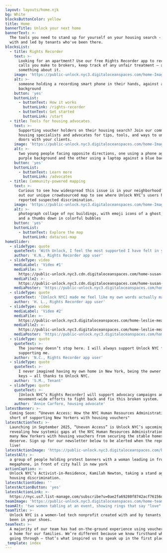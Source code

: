 ```yaml
---
layout: layouts/home.njk
bg: White
blocksButtonColor: yellow
title: Home
bannerTitle: Unlock your next home
bannerText: >-
  The tools you need to stand up for yourself on your housing search - created
  with and led by tenants who've been there.
blocksList:
  - title: Rights Recorder
    text: >-
      Looking for an apartment? Use our free Rights Recorder app to record phone
      calls you make to brokers, keep track of any unfair treatment – and do
      something about it.
    image: 'https://public-unlock.nyc3.digitaloceanspaces.com/home-Image 1.png'
    alt: >-
      someone holding a recording smart phone in their hands, against a yellow
      background
    button: 'yes'
    buttonList:
      - buttonText: How it works
        buttonLink: /rights-recorder
      - buttonText: Get started
        buttonLink: /start
  - title: Tools for housing advocates
    text: >-
      Supporting voucher holders on their housing search? Join our community of
      housing specialists and advocates for tips, tools, and ways to unlock more
      doors with your clients.
    image: 'https://public-unlock.nyc3.digitaloceanspaces.com/home-Image 2.png'
    alt: >-
      two young people facing opposite directions, one using a phone against a
      purple background and the other using a laptop against a blue background
    button: 'yes'
    buttonList:
      - buttonText: Learn more
        buttonLink: /advocates
  - title: Community-powered mapping
    text: >-
      Curious to see how widespread this issue is in your neighborhood? Check
      out our unique crowdsourced map to see where Unlock NYC’s users have
      reported suspected discrimination.
    image: 'https://public-unlock.nyc3.digitaloceanspaces.com/home-Image 3.png'
    alt: >-
      photograph collage of nyc buildings, with emoji icons of a ghost, a key,
      and a thumbs down in colorful bubbles
    button: 'yes'
    buttonList:
      - buttonText: Explore the map
        buttonLink: data/soi-map
homeSlider:
  - slideType: quote
    quoteText: 'With Unlock, I feel the most supported I have felt in years.'
    author: 'K.N., Rights Recorder app user'
  - slideType: video
    mediaLabel: 'Video #1'
    mediaFile: >-
      https://public-unlock.nyc3.cdn.digitaloceanspaces.com/home-susan-n-leadership-collective.webm
    mediaFile2: >-
      https://public-unlock.nyc3.cdn.digitaloceanspaces.com/home-susan-n-leadership-collective.mp4
    mediaPoster: 'https://public-unlock.nyc3.digitaloceanspaces.com/home-susan-poster.webp'
  - slideType: quote
    quoteText: '[Unlock NYC] made me feel like my own words actually matter.'
    author: 'H. L., Rights Recorder app user'
  - slideType: video
    mediaLabel: 'Video #2'
    mediaFile: >-
      https://public-unlock.nyc3.digitaloceanspaces.com/home-leslie-meadows-dear-voucher-holders.webm
    mediaFile2: >-
      https://public-unlock.nyc3.digitaloceanspaces.com/home-leslie-meadows-dear-voucher-holders.mp4
    mediaPoster: 'https://public-unlock.nyc3.digitaloceanspaces.com/home-leslie-poster.webp'
  - slideType: quote
    quoteText: >-
      The journey doesn’t stop here. I will always support Unlock NYC for
      supporting me.
    author: 'N.C., Rights Recorder app user'
  - slideType: quote
    quoteText: >-
      I never imagined having my own home in New York, being the owner of my own
      keys – all thanks to Unlock NYC.
    author: 'S.M., Tenant'
  - slideType: quote
    quoteText: >-
      [Unlock NYC’s Rights Recorder] will support advocacy campaigns and
      movement-wide efforts to fight back and fix this broken system.
    author: 'Annie Carforo, housing advocate'
latestBanner: >-
  Coming Soon: “Uneven Access: How the NYC Human Resources Administration falls
  short of supporting New Yorkers with housing vouchers"
latestActionText: >-
  Launching in September 2025, “Uneven Access” is Unlock NYC’s upcoming report
  revealing how systemic gaps at the NYC Human Resources Administration keep too
  many New Yorkers with housing vouchers from securing the stable homes they
  deserve. Sign up for our newsletter below to be alerted when the report is
  live!
latestActionImage: 'https://public-unlock.nyc3.digitaloceanspaces.com/home-kamilah-poster.jpeg'
latestAlt: >-
  a group of people holding protest banners with a woman leading in front with a
  megaphone, in front of city hall in new york
actionCaption: >-
  Unlock NYC’s Activist-in-Residence, Kamilah Newton, taking a stand against
  housing discrimination.
latestActionVideo: ''
latestActionButton: 'yes'
latestActionLink: >-
  https://nyc.us7.list-manage.com/subscribe?u=0ae2fa69280f8742acf76156d&id=5f5419ccb9
teamImage: 'https://public-unlock.nyc3.digitaloceanspaces.com/home-team-table.png'
teamAlt: 'two women tabling at an event, showing rings that say "love" and "train"'
teamTitle: >-
  Unlock NYC is a women-led tech nonprofit created with and by tenants who’ve
  been in your shoes.
teamText: >-
  A majority of our team has had on-the-ground experience using vouchers to find
  a home for our families. We’re different because we know firsthand what you’re
  going through – that’s what inspired us to speak up in the first place.
_template: index
---
```


